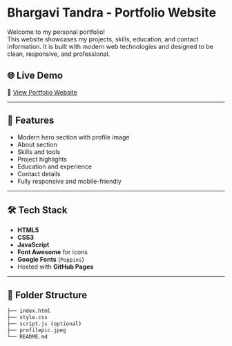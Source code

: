 # Bhargavi Tandra - Portfolio Website

Welcome to my personal portfolio!  
This website showcases my projects, skills, education, and contact information. It is built with modern web technologies and designed to be clean, responsive, and professional.

## 🌐 Live Demo

🔗 [View Portfolio Website](https://your-username.github.io/your-repo-name/)  

---

## 🚀 Features

- Modern hero section with profile image
- About section
- Skills and tools
- Project highlights
- Education and experience
- Contact details
- Fully responsive and mobile-friendly

---

## 🛠 Tech Stack

- **HTML5**
- **CSS3**
- **JavaScript**
- **Font Awesome** for icons
- **Google Fonts** (`Poppins`)
- Hosted with **GitHub Pages**

---

## 📁 Folder Structure

```bash
├── index.html
├── style.css
├── script.js (optional)
├── profilepic.jpeg
└── README.md
